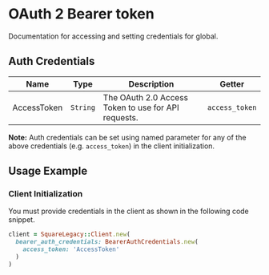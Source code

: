 # OAuth 2 Bearer token

Documentation for accessing and setting credentials for global.

## Auth Credentials

| Name        | Type     | Description                                         | Getter         |
| ----------- | -------- | --------------------------------------------------- | -------------- |
| AccessToken | `String` | The OAuth 2.0 Access Token to use for API requests. | `access_token` |

**Note:** Auth credentials can be set using named parameter for any of the above credentials (e.g. `access_token`) in the client initialization.

## Usage Example

### Client Initialization

You must provide credentials in the client as shown in the following code snippet.

```ruby
client = SquareLegacy::Client.new(
  bearer_auth_credentials: BearerAuthCredentials.new(
    access_token: 'AccessToken'
  )
)
```
